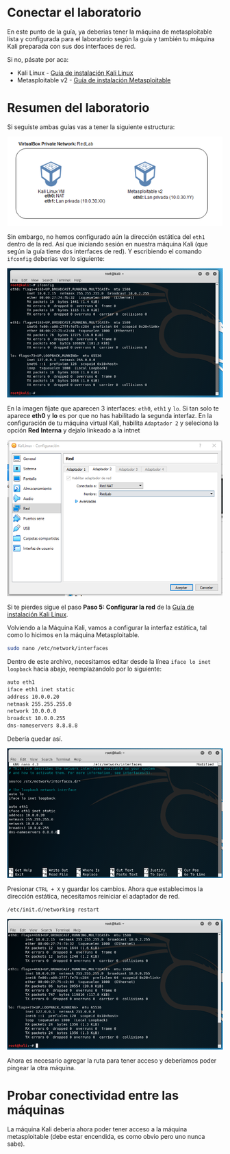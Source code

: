 # Conectar el laboratorio
En este punto de la guía, ya deberias tener la máquina de metasploitable lista y configurada para el laboratorio según la guía y también tu máquina Kali preparada con sus dos interfaces de red.

Si no, pásate por aca:
* Kali Linux - [Guía de instalación Kali Linux](INSTALL_KALI.MD)
* Metasploitable v2 - [Guía de instalación Metasploitable](INSTALL_METASPLOITABLE.MD)

# Resumen del laboratorio
Si seguiste ambas guías vas a tener la siguiente estructura:

![](images/network_map.PNG)

Sin embargo, no hemos configurado aún la dirección estática del ``eth1`` dentro de la red. Así que iniciando sesión en nuestra máquina Kali (que según la guía tiene dos interfaces de red). Y escribiendo el comando ``ifconfig`` deberias ver lo siguiente:

![](images/two_iface_kali.PNG)

En la imagen fíjate que aparecen 3 interfaces: ``eth0``, ``eth1`` y ``lo``. Si tan solo te aparece **eth0** y **lo** es por que no has habilitado la segunda interfaz. En la configuración de tu máquina virtual Kali, habilita ``Adaptador 2`` y seleciona la opción **Red Interna** y dejalo linkeado a la intnet

![](images/net_vbox.png)

Si te pierdes sigue el paso **Paso 5: Configurar la red** de la [Guía de instalación Kali Linux](INSTALL_KALI.MD).

Volviendo a la Máquina Kali, vamos a configurar la interfaz estática, tal como lo hicimos en la máquina Metasploitable.

```bash
sudo nano /etc/network/interfaces
```

Dentro de este archivo, necesitamos editar desde la línea ``iface lo inet loopback`` hacia abajo, reemplazandolo por lo siguiente:

```bash
auto eth1
iface eth1 inet static
address 10.0.0.20
netmask 255.255.255.0
network 10.0.0.0
broadcst 10.0.0.255
dns-nameservers 8.8.8.8
```

Debería quedar así.

![](images/eth1_kali.PNG)

Presionar ``CTRL + X`` y guardar los cambios. Ahora que establecimos la dirección estática, necesitamos reiniciar el adaptador de red.
```bash
/etc/init.d/networking restart
```

![](images/net_ready_kali.PNG)

Ahora es necesario agregar la ruta para tener acceso y deberiamos poder pingear la otra máquina.

# Probar conectividad entre las máquinas
La máquina Kali deberia ahora poder tener acceso a la máquina metasploitable (debe estar encendida, es como obvio pero uno nunca sabe).